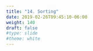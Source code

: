 ```yaml
---
title: "14. Sorting"
date: 2019-02-26T09:45:10-06:00
weight: 140
draft: false
#type: slide
#theme: white
---
```

